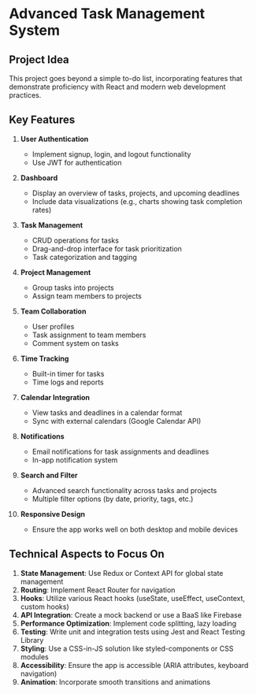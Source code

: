 # Advanced Task Management System

## Project Idea
This project goes beyond a simple to-do list, incorporating features that demonstrate proficiency with React and modern web development practices.

## Key Features

1. **User Authentication**
   - Implement signup, login, and logout functionality
   - Use JWT for authentication

2. **Dashboard**
   - Display an overview of tasks, projects, and upcoming deadlines
   - Include data visualizations (e.g., charts showing task completion rates)

3. **Task Management**
   - CRUD operations for tasks
   - Drag-and-drop interface for task prioritization
   - Task categorization and tagging

4. **Project Management**
   - Group tasks into projects
   - Assign team members to projects

5. **Team Collaboration**
   - User profiles
   - Task assignment to team members
   - Comment system on tasks

6. **Time Tracking**
   - Built-in timer for tasks
   - Time logs and reports

7. **Calendar Integration**
   - View tasks and deadlines in a calendar format
   - Sync with external calendars (Google Calendar API)

8. **Notifications**
   - Email notifications for task assignments and deadlines
   - In-app notification system

9. **Search and Filter**
   - Advanced search functionality across tasks and projects
   - Multiple filter options (by date, priority, tags, etc.)

10. **Responsive Design**
    - Ensure the app works well on both desktop and mobile devices

## Technical Aspects to Focus On

1. **State Management**: Use Redux or Context API for global state management
2. **Routing**: Implement React Router for navigation
3. **Hooks**: Utilize various React hooks (useState, useEffect, useContext, custom hooks)
4. **API Integration**: Create a mock backend or use a BaaS like Firebase
5. **Performance Optimization**: Implement code splitting, lazy loading
6. **Testing**: Write unit and integration tests using Jest and React Testing Library
7. **Styling**: Use a CSS-in-JS solution like styled-components or CSS modules
8. **Accessibility**: Ensure the app is accessible (ARIA attributes, keyboard navigation)
9. **Animation**: Incorporate smooth transitions and animations
